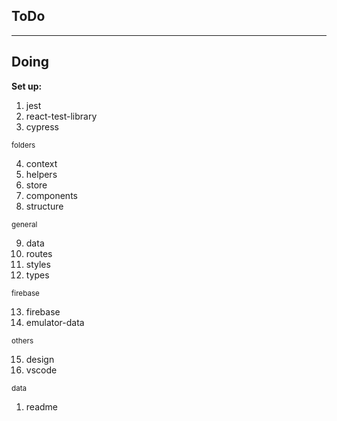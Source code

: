 ## ToDo

---

## Doing

**Set up:**

1. jest
2. react-test-library
3. cypress

<sub>folders</sub>

4. context
5. helpers
6. store
7. components
8. structure

<sub>general</sub>

9. data
10. routes
11. styles
12. types

<sub>firebase</sub>

13. firebase
14. emulator-data

<sub>others</sub>

15. design
16. vscode

<sub>data</sub>

1.  readme
